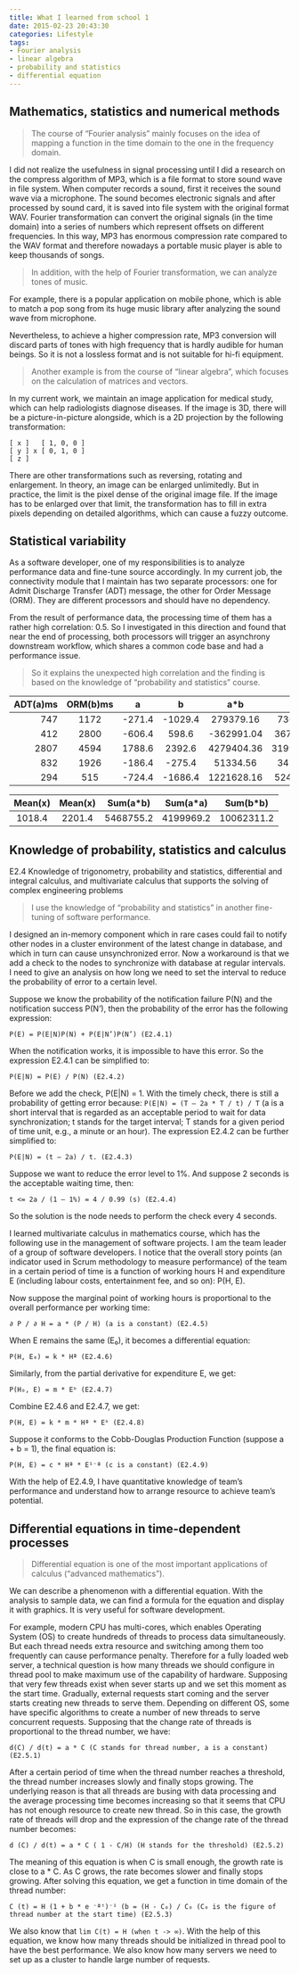```yaml
---
title: What I learned from school 1
date: 2015-02-23 20:43:30
categories: Lifestyle 
tags:
- Fourier analysis
- linear algebra
- probability and statistics
- differential equation 
---
```


## Mathematics, statistics and numerical methods

> The course of “Fourier analysis” mainly focuses on the idea of mapping a function in the time domain to the one in the frequency domain. 

I did not realize the usefulness in signal processing until I did a research on the compress algorithm of MP3, which is a file format to store sound wave in file system. When computer records a sound, first it receives the sound wave via a microphone. The sound becomes electronic signals and after processed by sound card, it is saved into file system with the original format WAV. Fourier transformation can convert the original signals (in the time domain) into a series of numbers which represent offsets on different frequencies. In this way, MP3 has enormous compression rate compared to the WAV format and therefore nowadays a portable music player is able to keep thousands of songs.

> In addition, with the help of Fourier transformation, we can analyze tones of music. 

For example, there is a popular application on mobile phone, which is able to match a pop song from its huge music library after analyzing the sound wave from microphone.

Nevertheless, to achieve a higher compression rate, MP3 conversion will discard parts of tones with high frequency that is hardly audible for human beings. So it is not a lossless format and is not suitable for hi-fi equipment.

> Another example is from the course of “linear algebra”, which focuses on the calculation of matrices and vectors. 

In my current work, we maintain an image application for medical study, which can help radiologists diagnose diseases. If the image is 3D, there will be a picture-in-picture alongside, which is a 2D projection by the following transformation: 
```
[ x ]   [ 1, 0, 0 ] 
[ y ] x [ 0, 1, 0 ] 
[ z ]
```

There are other transformations such as reversing, rotating and enlargement. In theory, an image can be enlarged unlimitedly. But in practice, the limit is the pixel dense of the original image file. If the image has to be enlarged over that limit, the transformation has to fill in extra pixels depending on detailed algorithms, which can cause a fuzzy outcome.

## Statistical variability

As a software developer, one of my responsibilities is to analyze performance data and fine-tune source accordingly. In my current job, the connectivity module that I maintain has two separate processors: one for Admit Discharge Transfer (ADT) message, the other for Order Message (ORM). They are different processors and should have no dependency. 

From the result of performance data, the processing time of them has a rather high correlation: 0.5. So I investigated in this direction and found that near the end of processing, both processors will trigger an asynchrony downstream workflow, which shares a common code base and had a performance issue. 

> So it explains the unexpected high correlation and the finding is based on the knowledge of “probability and statistics” course.

|ADT(a)ms	|ORM(b)ms	|a	|b	|a*b	|a*a	|b*b|
|-:|:-:|:-:|:-:|:-:|:-:|:-:|
|747	|1172	|-271.4	|-1029.4	|279379.16	|73657.96	|1059664.36
|412	|2800	|-606.4	|598.6	|-362991.04	|367720.96	|358321.96
|2807	|4594	|1788.6	|2392.6	|4279404.36	|3199089.96	|5724534.76
|832	|1926	|-186.4	|-275.4	|51334.56	|34744.96	|75845.16
|294	|515	|-724.4	|-1686.4	|1221628.16	|524755.36	|2843944.96

|Mean(x)	|Mean(x)			|Sum(a*b)	|Sum(a*a)	|Sum(b*b)
|:-:|:-:|:-:|:-:|:-:|
|1018.4	|2201.4			|5468755.2	|4199969.2	|10062311.2

## Knowledge of probability, statistics and calculus
E2.4 Knowledge of trigonometry, probability and statistics, differential and integral calculus, and multivariate calculus that supports the solving of complex engineering problems 

> I use the knowledge of “probability and statistics” in another fine-tuning of software performance. 

I designed an in-memory component which in rare cases could fail to notify other nodes in a cluster environment of the latest change in database, and which in turn can cause unsynchronized error. Now a workaround is that we add a check to the nodes to synchronize with database at regular intervals. I need to give an analysis on how long we need to set the interval to reduce the probability of error to a certain level.

Suppose we know the probability of the notification failure P(N) and the notification success P(N’), then the probability of the error has the following expression: 
```
P(E) = P(E|N)P(N) + P(E|N’)P(N’) (E2.4.1) 
```
When the notification works, it is impossible to have this error. So the expression E2.4.1 can be simplified to: 
```
P(E|N) = P(E) / P(N) (E2.4.2) 
```
Before we add the check, P(E|N) = 1. With the timely check, there is still a probability of getting error because: 
`P(E|N) = (T – 2a * T / t) / T` (a is a short interval that is regarded as an acceptable period to wait for data synchronization; t stands for the target interval; T stands for a given period of time unit, e.g., a minute or an hour). The expression E2.4.2 can be further simplified to:
``` 
P(E|N) = (t – 2a) / t. (E2.4.3) 
```
Suppose we want to reduce the error level to 1%. And suppose 2 seconds is the acceptable waiting time, then:
``` 
t <= 2a / (1 – 1%) = 4 / 0.99 (s) (E2.4.4) 
```
So the solution is the node needs to perform the check every 4 seconds.

I learned multivariate calculus in mathematics course, which has the following use in the management of software projects. I am the team leader of a group of software developers. I notice that the overall story points (an indicator used in Scrum methodology to measure performance) of the team in a certain period of time is a function of working hours H and expenditure E (including labour costs, entertainment fee, and so on): P(H, E).

Now suppose the marginal point of working hours is proportional to the overall performance per working time: 
```
∂ P / ∂ H = a * (P / H) (a is a constant) (E2.4.5) 
```
When E remains the same (E₀), it becomes a differential equation: 
```
P(H, E₀) = k * Hª (E2.4.6) 
```
Similarly, from the partial derivative for expenditure E, we get: 
```
P(H₀, E) = m * Eᵇ (E2.4.7) 
```
Combine E2.4.6 and E2.4.7, we get: 
```
P(H, E) = k * m * Hª * Eᵇ (E2.4.8) 
```
Suppose it conforms to the Cobb-Douglas Production Function (suppose a + b = 1), the final equation is: 
```
P(H, E) = c * Hª * E¹⁻ª (c is a constant) (E2.4.9) 
```
With the help of E2.4.9, I have quantitative knowledge of team’s performance and understand how to arrange resource to achieve team’s potential.

## Differential equations in time-dependent processes

> Differential equation is one of the most important applications of calculus (“advanced mathematics”). 

We can describe a phenomenon with a differential equation. With the analysis to sample data, we can find a formula for the equation and display it with graphics. It is very useful for software development.

For example, modern CPU has multi-cores, which enables Operating System (OS) to create hundreds of threads to process data simultaneously. But each thread needs extra resource and switching among them too frequently can cause performance penalty. Therefore for a fully loaded web server, a technical question is how many threads we should configure in thread pool to make maximum use of the capability of hardware. 
Supposing that very few threads exist when sever starts up and we set this moment as the start time. Gradually, external requests start coming and the server starts creating new threads to serve them. Depending on different OS, some have specific algorithms to create a number of new threads to serve concurrent requests. Supposing that the change rate of threads is proportional to the thread number, we have:
``` 
d(C) / d(t) = a * C (C stands for thread number, a is a constant) (E2.5.1) 
```
After a certain period of time when the thread number reaches a threshold, the thread number increases slowly and finally stops growing. The underlying reason is that all threads are busing with data processing and the average processing time becomes increasing so that it seems that CPU has not enough resource to create new thread. So in this case, the growth rate of threads will drop and the expression of the change rate of the thread number becomes:
``` 
d (C) / d(t) = a * C ( 1 - C/H) (H stands for the threshold) (E2.5.2) 
```
The meaning of this equation is when C is small enough, the growth rate is close to a * C. As C grows, the rate becomes slower and finally stops growing. After solving this equation, we get a function in time domain of the thread number:
``` 
C (t) = H (1 + b * e ⁻ªᵗ)⁻¹ (b = (H - C₀) / C₀ (C₀ is the figure of thread number at the start time) (E2.5.3) 
```
We also know that `lim C(t) = H (when t -> ∞)`. With the help of this equation, we know how many threads should be initialized in thread pool to have the best performance. We also know how many servers we need to set up as a cluster to handle large number of requests.